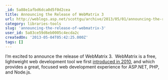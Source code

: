```yaml
---
_id: 5a88e1afbd6dca0d5f0d2cea
title: Announcing the Release of WebMatrix 3
url: http://weblogs.asp.net/scottgu/archive/2013/05/01/announcing-the-release-of-webmatrix-3.aspx
category: libraries-tools
slug: 'announcing-the-release-of-webmatrix-3'
user_id: 5a83ce59d6eb0005c4ecda2c
createdOn: '2013-05-04T05:42:25.000Z'
tags: []
---
```


I’m excited to announce the release of WebMatrix 3.  WebMatrix is a free, lightweight web development tool we first <a href="http://weblogs.asp.net/scottgu/archive/2010/07/06/introducing-webmatrix.aspx">introduced in 2010</a>, and which provides a great, focused web development experience for ASP.NET, PHP, and Node.js.

